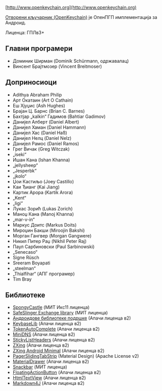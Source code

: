 [//]: #

[http://www.openkeychain.org](http://www.openkeychain.org)

[Отворени кључарник (OpenKeychain)](http://www.openkeychain.org) је ОпенПГП имплементација за Андроид.

Лиценца: ГПЛв3+

## Главни програмери
  * Доминик Ширман (Dominik Schürmann, одржавалац)
  * Винсент Брајтмозер (Vincent Breitmoser)

## Доприносиоци
  * Adithya Abraham Philip
  * Арт Окатаин (Art O Cathain)
  * Еш Хјуџис (Ash Hughes)
  * Брајан Ц. Барнс (Brian C. Barnes)
  * Бахтјар „kalkin“ Гадимов (Bahtiar Gadimov)
  * Данијел Алберт (Daniel Albert)
  * Данијел Хаман (Daniel Hammann)
  * Данијел Хас (Daniel Haß)
  * Данијел Нелц (Daniel Nelz)
  * Данијел Рамос (Daniel Ramos)
  * Грег Вичак (Greg Witczak)
  * „iseki“
  * Ишан Кана (Ishan Khanna)
  * „jellysheep“
  * „Jesperbk“
  * „jkolo“
  * Џои Кастиљо (Joey Castillo)
  * Каи Ђианг (Kai Jiang)
  * Картик Арора (Kartik Arora)
  * „Kent“
  * „ligi“
  * Лукас Зорић (Lukas Zorich)
  * Маноџ Кана (Manoj Khanna)
  * „mar-v-in“
  * Маркус Доитс (Markus Doits)
  * Мироџин Бакши (Miroojin Bakshi)
  * Морган Гангвер (Morgan Gangwere)
  * Никил Питер Раџ (Nikhil Peter Raj)
  * Паул Сарбиновски (Paul Sarbinowski)
  * „Senecaso“
  * Signe Rüsch
  * Sreeram Boyapati
  * „steelman“
  * „Thialfihar“ (АПГ програмер)
  * Tim Bray

## Библиотеке
  * [SpongyCastle](http://rtyley.github.com/spongycastle/) (МИТ Икс11 лиценца)
  * [SafeSlinger Exchange library](https://github.com/SafeSlingerProject/exchange-android) (МИТ лиценца)
  * [Андроидове библиотеке подршке](http://developer.android.com/tools/support-library/index.html) (Апачи лиценца в2)
  * [KeybaseLib](https://github.com/timbray/KeybaseLib) (Апачи лиценца в2)
  * [TokenAutoComplete](https://github.com/splitwise/TokenAutoComplete) (Апачи лиценца в2)
  * [MiniDNS](https://github.com/rtreffer/minidns) (Апачи лиценца в2)
  * [StickyListHeaders](https://github.com/emilsjolander/StickyListHeaders) (Апачи лиценца в2)
  * [ZXing](https://github.com/zxing/zxing) (Апачи лиценца в2)
  * [ZXing Android Minimal](https://github.com/journeyapps/zxing-android-embedded) (Апачи лиценца в2)
  * [PagerSlidingTabStrip](https://github.com/jpardogo/PagerSlidingTabStrip) (Material Design) (Apache License v2)
  * [MaterialDrawer](https://github.com/mikepenz/MaterialDrawer) (Апачи лиценца в2)
  * [Snackbar](https://github.com/nispok/snackbar) (МИТ лиценца)
  * [FloatingActionButton](https://github.com/futuresimple/android-floating-action-button) (Апачи лиценца в2)
  * [HtmlTextView](https://github.com/sufficientlysecure/html-textview) (Апачи лиценца в2)
  * [Markdown4J](https://github.com/jdcasey/markdown4j) (Апачи лиценца в2)